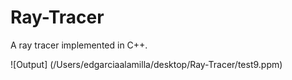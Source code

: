 # Ray-Tracer
A ray tracer implemented in C++.

![Output] (/Users/edgarciaalamilla/desktop/Ray-Tracer/test9.ppm)
